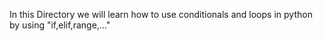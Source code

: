 In this Directory we will learn how to use conditionals and loops in python
by using "if,elif,range,..."
